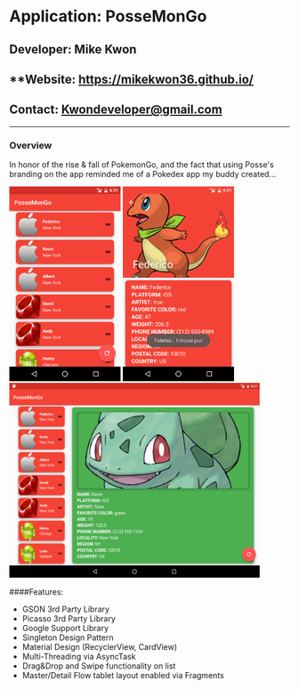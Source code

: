 # **Application: PosseMonGo**
## **Developer: Mike Kwon**
## **Website: https://mikekwon36.github.io/
## **Contact: Kwondeveloper@gmail.com**

---

### Overview
In honor of the rise & fall of PokemonGo, and the fact that using Posse's branding on the app reminded me of a Pokedex app my buddy created...

<img src="screenshots/phonelist.png" width="200" height="350">
<img src="screenshots/phonedetail.png" width="200" height="350">
<img src="screenshots/tablet.png" width="450" height="350">

####Features:
* GSON 3rd Party Library
* Picasso 3rd Party Library
* Google Support Library
* Singleton Design Pattern
* Material Design (RecyclerView, CardView)
* Multi-Threading via AsyncTask
* Drag&Drop and Swipe functionality on list
* Master/Detail Flow tablet layout enabled via Fragments